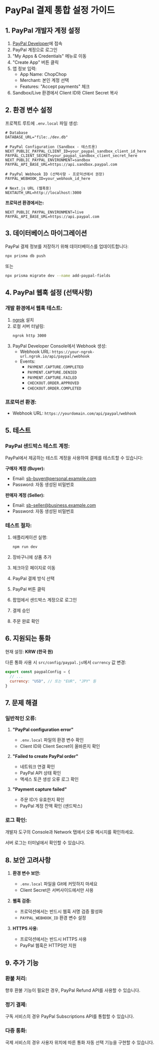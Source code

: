 # PayPal 결제 통합 설정 가이드

## 1. PayPal 개발자 계정 설정

1. [PayPal Developer](https://developer.paypal.com/)에 접속
2. PayPal 계정으로 로그인
3. "My Apps & Credentials" 메뉴로 이동
4. "Create App" 버튼 클릭
5. 앱 정보 입력:
   - App Name: ChopChop
   - Merchant: 본인 계정 선택
   - Features: "Accept payments" 체크
6. Sandbox/Live 환경에서 Client ID와 Client Secret 복사

## 2. 환경 변수 설정

프로젝트 루트에 `.env.local` 파일 생성:

```env
# Database
DATABASE_URL="file:./dev.db"

# PayPal Configuration (Sandbox - 테스트용)
NEXT_PUBLIC_PAYPAL_CLIENT_ID=your_paypal_sandbox_client_id_here
PAYPAL_CLIENT_SECRET=your_paypal_sandbox_client_secret_here
NEXT_PUBLIC_PAYPAL_ENVIRONMENT=sandbox
PAYPAL_API_BASE_URL=https://api.sandbox.paypal.com

# PayPal Webhook ID (선택사항 - 프로덕션에서 권장)
PAYPAL_WEBHOOK_ID=your_webhook_id_here

# Next.js URL (웹훅용)
NEXTAUTH_URL=http://localhost:3000
```

**프로덕션 환경에서는:**
```env
NEXT_PUBLIC_PAYPAL_ENVIRONMENT=live
PAYPAL_API_BASE_URL=https://api.paypal.com
```

## 3. 데이터베이스 마이그레이션

PayPal 결제 정보를 저장하기 위해 데이터베이스를 업데이트합니다:

```bash
npx prisma db push
```

또는

```bash
npx prisma migrate dev --name add-paypal-fields
```

## 4. PayPal 웹훅 설정 (선택사항)

### 개발 환경에서 웹훅 테스트:

1. [ngrok](https://ngrok.com/) 설치
2. 로컬 서버 터널링:
   ```bash
   ngrok http 3000
   ```
3. PayPal Developer Console에서 Webhook 생성:
   - Webhook URL: `https://your-ngrok-url.ngrok.io/api/paypal/webhook`
   - Events: 
     - `PAYMENT.CAPTURE.COMPLETED`
     - `PAYMENT.CAPTURE.DENIED`
     - `PAYMENT.CAPTURE.FAILED`
     - `CHECKOUT.ORDER.APPROVED`
     - `CHECKOUT.ORDER.COMPLETED`

### 프로덕션 환경:
- Webhook URL: `https://yourdomain.com/api/paypal/webhook`

## 5. 테스트

### PayPal 샌드박스 테스트 계정:

PayPal에서 제공하는 테스트 계정을 사용하여 결제를 테스트할 수 있습니다:

**구매자 계정 (Buyer):**
- Email: sb-buyer@personal.example.com
- Password: 자동 생성된 비밀번호

**판매자 계정 (Seller):**
- Email: sb-seller@business.example.com  
- Password: 자동 생성된 비밀번호

### 테스트 절차:

1. 애플리케이션 실행:
   ```bash
   npm run dev
   ```

2. 장바구니에 상품 추가
3. 체크아웃 페이지로 이동
4. PayPal 결제 방식 선택
5. PayPal 버튼 클릭
6. 팝업에서 샌드박스 계정으로 로그인
7. 결제 승인
8. 주문 완료 확인

## 6. 지원되는 통화

현재 설정: **KRW (한국 원)**

다른 통화 사용 시 `src/config/paypal.js`에서 `currency` 값 변경:

```javascript
export const paypalConfig = {
  // ...
  currency: "USD", // 또는 "EUR", "JPY" 등
}
```

## 7. 문제 해결

### 일반적인 오류:

1. **"PayPal configuration error"**
   - `.env.local` 파일의 환경 변수 확인
   - Client ID와 Client Secret이 올바른지 확인

2. **"Failed to create PayPal order"**
   - 네트워크 연결 확인
   - PayPal API 상태 확인
   - 액세스 토큰 생성 오류 로그 확인

3. **"Payment capture failed"**
   - 주문 ID가 유효한지 확인
   - PayPal 계정 잔액 확인 (샌드박스)

### 로그 확인:

개발자 도구의 Console과 Network 탭에서 오류 메시지를 확인하세요.

서버 로그는 터미널에서 확인할 수 있습니다.

## 8. 보안 고려사항

1. **환경 변수 보안:**
   - `.env.local` 파일을 Git에 커밋하지 마세요
   - Client Secret은 서버사이드에서만 사용

2. **웹훅 검증:**
   - 프로덕션에서는 반드시 웹훅 서명 검증 활성화
   - `PAYPAL_WEBHOOK_ID` 환경 변수 설정

3. **HTTPS 사용:**
   - 프로덕션에서는 반드시 HTTPS 사용
   - PayPal 웹훅은 HTTPS만 지원

## 9. 추가 기능

### 환불 처리:
향후 환불 기능이 필요한 경우, PayPal Refund API를 사용할 수 있습니다.

### 정기 결제:
구독 서비스의 경우 PayPal Subscriptions API를 통합할 수 있습니다.

### 다중 통화:
국제 서비스의 경우 사용자 위치에 따른 통화 자동 선택 기능을 구현할 수 있습니다.
